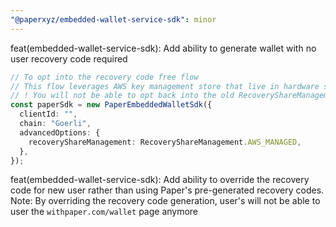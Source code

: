```yaml
---
"@paperxyz/embedded-wallet-service-sdk": minor
---
```


feat(embedded-wallet-service-sdk): Add ability to generate wallet with no user recovery code required

```typescript
// To opt into the recovery code free flow
// This flow leverages AWS key management store that live in hardware security module to safely store the user's recovery share.
// ! You will not be able to opt back into the old RecoveryShareManagement.USER_MANAGED flow once changing over at this point in time
const paperSdk = new PaperEmbeddedWalletSdk({
  clientId: "",
  chain: "Goerli",
  advancedOptions: {
    recoveryShareManagement: RecoveryShareManagement.AWS_MANAGED,
  },
});
```

feat(embedded-wallet-service-sdk): Add ability to override the recovery code for new user rather than using Paper's pre-generated recovery codes.
Note: By overriding the recovery code generation, user's will not be able to user the `withpaper.com/wallet` page anymore

```

```
